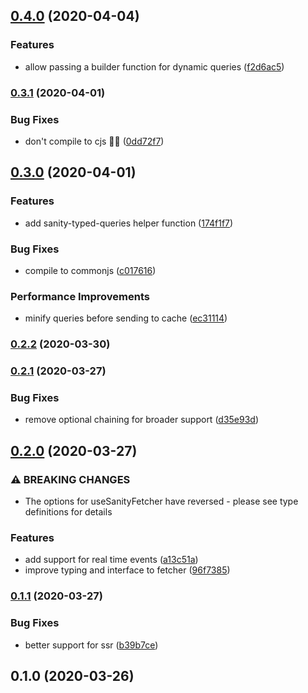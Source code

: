 ## [0.4.0](https://github.com/danielroe/vue-sanity/compare/v0.3.1...v0.4.0) (2020-04-04)


### Features

* allow passing a builder function for dynamic queries ([f2d6ac5](https://github.com/danielroe/vue-sanity/commit/f2d6ac5c74e68c1413a4aecf437be754e108546f))

### [0.3.1](https://github.com/danielroe/vue-sanity/compare/v0.3.0...v0.3.1) (2020-04-01)


### Bug Fixes

* don't compile to cjs 🤦‍♂️ ([0dd72f7](https://github.com/danielroe/vue-sanity/commit/0dd72f7454f82e5d3203018575efaf4101095212))

## [0.3.0](https://github.com/danielroe/vue-sanity/compare/v0.2.2...v0.3.0) (2020-04-01)


### Features

* add sanity-typed-queries helper function ([174f1f7](https://github.com/danielroe/vue-sanity/commit/174f1f71d58e7c35c58299702d569b703ac134ee))


### Bug Fixes

* compile to commonjs ([c017616](https://github.com/danielroe/vue-sanity/commit/c01761684e42ae34eb03cc05351ad099b82274b7))


### Performance Improvements

* minify queries before sending to cache ([ec31114](https://github.com/danielroe/vue-sanity/commit/ec3111428400d42d5e4de7961d55abd1e7be59da))

### [0.2.2](https://github.com/danielroe/vue-sanity/compare/v0.2.1...v0.2.2) (2020-03-30)

### [0.2.1](https://github.com/danielroe/vue-sanity/compare/v0.2.0...v0.2.1) (2020-03-27)


### Bug Fixes

* remove optional chaining for broader support ([d35e93d](https://github.com/danielroe/vue-sanity/commit/d35e93dafaf5cca8dd8ed2e70dc8d245efe54fb7))

## [0.2.0](https://github.com/danielroe/vue-sanity/compare/v0.1.1...v0.2.0) (2020-03-27)


### ⚠ BREAKING CHANGES

* The options for useSanityFetcher have reversed - please see type definitions for details

### Features

* add support for real time events ([a13c51a](https://github.com/danielroe/vue-sanity/commit/a13c51a247ba8634be835b505a69b1155d605527))
* improve typing and interface to fetcher ([96f7385](https://github.com/danielroe/vue-sanity/commit/96f73853dc35f947094f93cc1a19984f713b5fb7))

### [0.1.1](https://github.com/danielroe/vue-sanity/compare/v0.1.0...v0.1.1) (2020-03-27)


### Bug Fixes

* better support for ssr ([b39b7ce](https://github.com/danielroe/vue-sanity/commit/b39b7cebb4ca478cfd68be2b4781fd3956107e76))

## 0.1.0 (2020-03-26)

